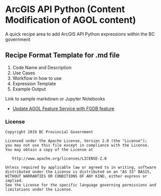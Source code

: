 # ArcGIS API Python (Content Modification of AGOL content)

A quick recipe area to add ArcGIS API Python expressions within the BC government


## Recipe Format Template for .md file

1. Code Name and Description
2. Use Cases
3. Workflow in how to use
4. Expression Template
5. Example Output

Link to sample markdown or Jupyter Notebooks

<!-- *Remarked out sample of how to provide a link to programming folders or markdown

* [HTML Popup Customization](HTML_Popup_Customization.md)

-->

* [Update AGOL Feature Service with FGDB feature](Update_AGOL_Featureservice_with_FGDB_Feature.ipynb)  


### License
    Copyright 2019 BC Provincial Government

    Licensed under the Apache License, Version 2.0 (the "License");
    you may not use this file except in compliance with the License.
    You may obtain a copy of the License at

       http://www.apache.org/licenses/LICENSE-2.0

    Unless required by applicable law or agreed to in writing, software
    distributed under the License is distributed on an "AS IS" BASIS,
    WITHOUT WARRANTIES OR CONDITIONS OF ANY KIND, either express or implied.
    See the License for the specific language governing permissions and
    limitations under the License.
